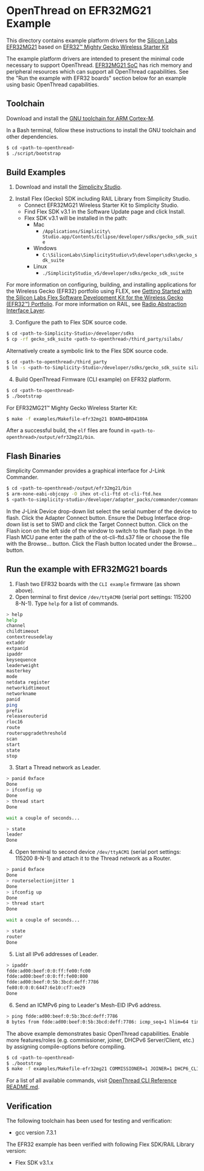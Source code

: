 # OpenThread on EFR32MG21 Example

This directory contains example platform drivers for the [Silicon Labs EFR32MG21][efr32mg] based on [EFR32™ Mighty Gecko Wireless Starter Kit][slwstk6000b]

[efr32mg]: http://www.silabs.com/products/wireless/mesh-networking/efr32mg-mighty-gecko-zigbee-thread-soc
[slwstk6000b]: http://www.silabs.com/products/development-tools/wireless/mesh-networking/mighty-gecko-starter-kit

The example platform drivers are intended to present the minimal code necessary to support OpenThread. [EFR32MG21 SoC][efr32mg21] has rich memory and peripheral resources which can support all OpenThread capabilities. See the "Run the example with EFR32 boards" section below for an example using basic OpenThread capabilities.

[efr32mg21]: https://www.silabs.com/products/wireless/mesh-networking/series-2-efr32-mighty-gecko-zigbee-thread-soc/device.efr32mg21a020f768im32

## Toolchain

Download and install the [GNU toolchain for ARM Cortex-M][gnu-toolchain].

[gnu-toolchain]: https://developer.arm.com/open-source/gnu-toolchain/gnu-rm

In a Bash terminal, follow these instructions to install the GNU toolchain and other dependencies.

```bash
$ cd <path-to-openthread>
$ ./script/bootstrap
```

## Build Examples

1. Download and install the [Simplicity Studio][simplicity_studio].

[simplicity_studio]: http://www.silabs.com/products/development-tools/software/simplicity-studio

2. Install Flex (Gecko) SDK including RAIL Library from Simplicity Studio.
   - Connect EFR32MG21 Wireless Starter Kit to Simplicity Studio.
   - Find Flex SDK v3.1 in the Software Update page and click Install.
   - Flex SDK v3.1 will be installed in the path:
     - Mac
       - `/Applications/Simplicity\ Studio.app/Contents/Eclipse/developer/sdks/gecko_sdk_suite`
     - Windows
       - `C:\SiliconLabs\SimplicityStudio\v5\developer\sdks\gecko_sdk_suite`
     - Linux
       - `./SimplicityStudio_v5/developer/sdks/gecko_sdk_suite`

For more information on configuring, building, and installing applications for the Wireless Gecko (EFR32) portfolio using FLEX, see [Getting Started with the Silicon Labs Flex Software Development Kit for the Wireless Gecko (EFR32™) Portfolio][qsg138]. For more information on RAIL, see [Radio Abstraction Interface Layer][rail].

[qsg138]: https://www.silabs.com/documents/public/quick-start-guides/qsg138-flex-efr32.pdf
[rail]: http://www.silabs.com/products/development-tools/software/radio-abstraction-interface-layer-sdk

3. Configure the path to Flex SDK source code.

```bash
$ cd <path-to-Simplicity-Studio>/developer/sdks
$ cp -rf gecko_sdk_suite <path-to-openthread>/third_party/silabs/
```

Alternatively create a symbolic link to the Flex SDK source code.

```bash
$ cd <path-to-openthread>/third_party
$ ln -s <path-to-Simplicity-Studio>/developer/sdks/gecko_sdk_suite silabs/gecko_sdk_suite
```

4. Build OpenThread Firmware (CLI example) on EFR32 platform.

```bash
$ cd <path-to-openthread>
$ ./bootstrap
```

For EFR32MG21™ Mighty Gecko Wireless Starter Kit:

```bash
$ make -f examples/Makefile-efr32mg21 BOARD=BRD4180A
```

After a successful build, the `elf` files are found in `<path-to-openthread>/output/efr32mg21/bin`.

## Flash Binaries

Simplicity Commander provides a graphical interface for J-Link Commander.

```bash
$ cd <path-to-openthread>/output/efr32mg21/bin
$ arm-none-eabi-objcopy -O ihex ot-cli-ftd ot-cli-ftd.hex
$ <path-to-simplicity-studio>/developer/adapter_packs/commander/commander
```

In the J-Link Device drop-down list select the serial number of the device to flash. Click the Adapter Connect button. Ensure the Debug Interface drop-down list is set to SWD and click the Target Connect button. Click on the Flash icon on the left side of the window to switch to the flash page. In the Flash MCU pane enter the path of the ot-cli-ftd.s37 file or choose the file with the Browse... button. Click the Flash button located under the Browse... button.

## Run the example with EFR32MG21 boards

1. Flash two EFR32 boards with the `CLI example` firmware (as shown above).
2. Open terminal to first device `/dev/ttyACM0` (serial port settings: 115200 8-N-1). Type `help` for a list of commands.

```bash
> help
help
channel
childtimeout
contextreusedelay
extaddr
extpanid
ipaddr
keysequence
leaderweight
masterkey
mode
netdata register
networkidtimeout
networkname
panid
ping
prefix
releaserouterid
rloc16
route
routerupgradethreshold
scan
start
state
stop
```

3. Start a Thread network as Leader.

```bash
> panid 0xface
Done
> ifconfig up
Done
> thread start
Done

wait a couple of seconds...

> state
leader
Done
```

4. Open terminal to second device `/dev/ttyACM1` (serial port settings: 115200 8-N-1) and attach it to the Thread network as a Router.

```bash
> panid 0xface
Done
> routerselectionjitter 1
Done
> ifconfig up
Done
> thread start
Done

wait a couple of seconds...

> state
router
Done
```

5. List all IPv6 addresses of Leader.

```bash
> ipaddr
fdde:ad00:beef:0:0:ff:fe00:fc00
fdde:ad00:beef:0:0:ff:fe00:800
fdde:ad00:beef:0:5b:3bcd:deff:7786
fe80:0:0:0:6447:6e10:cf7:ee29
Done
```

6. Send an ICMPv6 ping to Leader's Mesh-EID IPv6 address.

```bash
> ping fdde:ad00:beef:0:5b:3bcd:deff:7786
8 bytes from fdde:ad00:beef:0:5b:3bcd:deff:7786: icmp_seq=1 hlim=64 time=24ms
```

The above example demonstrates basic OpenThread capabilities. Enable more features/roles (e.g. commissioner, joiner, DHCPv6 Server/Client, etc.) by assigning compile-options before compiling.

```bash
$ cd <path-to-openthread>
$ ./bootstrap
$ make -f examples/Makefile-efr32mg21 COMMISSIONER=1 JOINER=1 DHCP6_CLIENT=1 DHCP6_SERVER=1
```

For a list of all available commands, visit [OpenThread CLI Reference README.md][cli].

[cli]: https://github.com/openthread/openthread/blob/main/src/cli/README.md

## Verification

The following toolchain has been used for testing and verification:

- gcc version 7.3.1

The EFR32 example has been verified with following Flex SDK/RAIL Library version:

- Flex SDK v3.1.x
